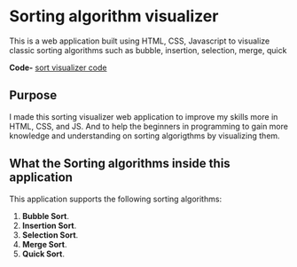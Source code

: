 # Sorting algorithm visualizer

This is a web application built using HTML, CSS, Javascript to visualize classic sorting algorithms such as bubble, insertion, selection, merge, quick 

**Code-** [sort visualizer code](https://github.com/lalit612115/Sorting-Visualizer)

## Purpose

I made this sorting visualizer web application to improve my skills more in
HTML, CSS, and JS. And to help the beginners in programming to gain more knowledge and understanding on sorting algorigthms by visualizing them.

## What the Sorting algorithms inside this application

This application supports the following sorting algorithms:

1. **Bubble Sort**.
2. **Insertion Sort**.
3. **Selection Sort**.
4. **Merge Sort**.
5. **Quick Sort**.
